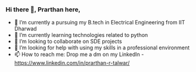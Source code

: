 ### Hi there 👋, Prarthan here,

- 🔭 I’m currently a pursuing my B.tech in Electrical Engineering from IIT Dharwad
- 🌱 I’m currently learning technologies related to python
- 👯 I’m looking to collaborate on SDE projects
- 🤔 I’m looking for help with using my skills in a professional environment
- 📫 How to reach me: Drop me a dm on my LinkedIn - https://www.linkedin.com/in/prarthan-r-talwar/

<!--
**prarthantalwar/prarthantalwar** is a ✨ _special_ ✨ repository because its `README.md` (this file) appears on your GitHub profile.

Here are some ideas to get you started:

- 🔭 I’m currently working on ...
- 🌱 I’m currently learning ...
- 👯 I’m looking to collaborate on ...
- 🤔 I’m looking for help with ...
- 💬 Ask me about ...
- 📫 How to reach me: ...
- 😄 Pronouns: ...
- ⚡ Fun fact: ...
-->
